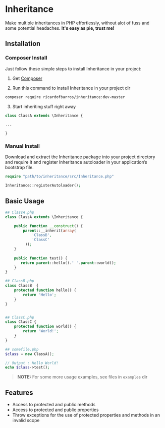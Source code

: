 Inheritance
===========
Make multiple inheritances in PHP effortlessly, without alot of fuss and some potential headaches. **It's easy as pie, trust me!**


## Installation

### Composer Install
Just follow these simple steps to install Inheritance in your project:

1. Get [Composer](http://getcomposer.org)

2. Run this command to install Inheritance in your project dir

```bash
composer require ricardofbarros/inheritance:dev-master
```

3. Start inheriting stuff right away

```php
class ClassA extends \Inheritance {

...

}
```

### Manual Install
Download and extract the Inheritance package into your project directory and require it and register Inheritance autoloader in your application’s bootstrap file.

```php
require "path/to/inheritance/src/Inheritance.php"

Inheritance::registerAutoloader();
```

## Basic Usage

```php
## ClassA.php
class ClassA extends \Inheritance {

    public function __construct() {
        parent::__inherit(array(
            'ClassB', 
            'ClassC'
         ));
    }
    
    public function test() {
       return parent::hello().' '.parent::world();
    }    
}

## ClassB.php
class ClassB  {
    protected function hello() {
        return 'Hello';
    }
}


## ClassC.php
class ClassC {
    protected function world() {
        return 'World!';
    }
}

## somefile.php
$class = new ClassA();

// Output : Hello World!
echo $class->test();
```

> **NOTE:** For some more usage examples, see files in `examples` dir

## Features

- Access to protected and public methods
- Access to protected and public properties
- Throw exceptions for the use of protected properties and methods in an invalid scope

